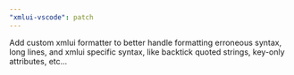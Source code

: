 ```yaml
---
"xmlui-vscode": patch
---
```


Add custom xmlui formatter to better handle formatting erroneous syntax, long lines, and xmlui specific syntax, like backtick quoted strings, key-only attributes, etc...

